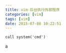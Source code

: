 ```yaml
---
title: vim-后台执行外部程序
categories: [vim]
tags: [vim]
date: 2015-07-08 10:22:51
---
```


    call system('cmd')

a
